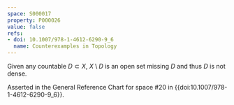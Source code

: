 ```yaml
---
space: S000017
property: P000026
value: false
refs:
- doi: 10.1007/978-1-4612-6290-9_6
  name: Counterexamples in Topology
---
```


Given any countable $D \subset X$, $X \setminus D$ is an open set missing $D$ and thus $D$ is not dense.

Asserted in the General Reference Chart for space #20 in
{{doi:10.1007/978-1-4612-6290-9_6}}.
